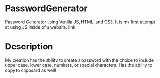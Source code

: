 # PasswordGenerator
 Password Generator using Vanilla JS, HTML, and CSS. It is my first attempt at using JS inside of a website.
 link: 

# Description
  My creation has the ability to create a password with the choice
  to include upper case, lower case, numbers, or special characters.
  Has the ability to copy to clipboard as well!
 
